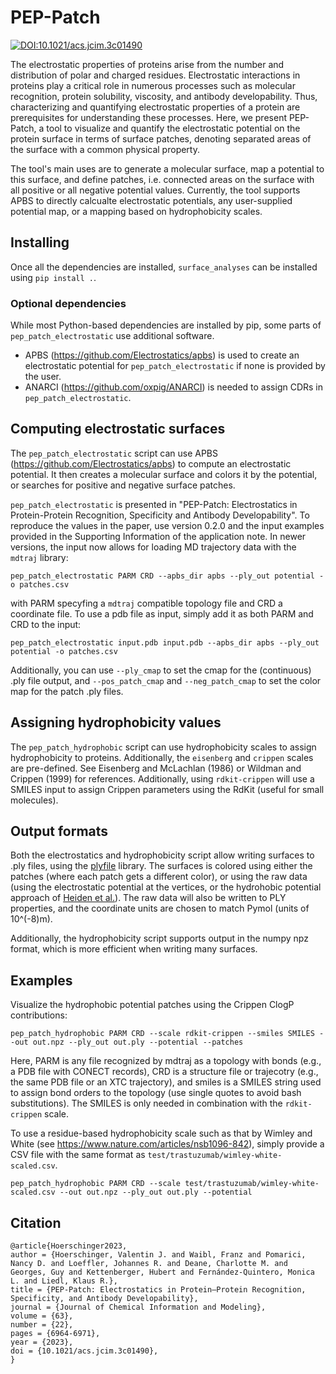 # PEP-Patch 
[![DOI:10.1021/acs.jcim.3c01490](http://img.shields.io/badge/DOI-10.1021/acs.jcim.3c01490-B31B1B.svg)](https://doi.org/10.1021/acs.jcim.3c01490)

The electrostatic properties of proteins arise from the number and distribution of polar and charged residues. Electrostatic interactions in proteins play a critical role in numerous processes such as molecular recognition, protein solubility, viscosity, and antibody developability. Thus, characterizing and quantifying electrostatic properties of a protein are prerequisites for understanding these processes. Here, we present PEP-Patch, a tool to visualize and quantify the electrostatic potential on the protein surface in terms of surface patches, denoting separated areas of the surface with a common physical property. 

The tool's main uses are to generate a molecular surface, map a potential to this surface, and define patches, i.e. connected areas on the surface with all positive or all negative potential values. Currently, the tool supports APBS to directly calcualte electrostatic potentials, any user-supplied potential map, or a  mapping based on hydrophobicity scales.  


## Installing
Once all the dependencies are installed, `surface_analyses` can be installed
using `pip install .`.

### Optional dependencies
While most Python-based dependencies are installed by pip, some parts of `pep_patch_electrostatic` use additional software.

* APBS (https://github.com/Electrostatics/apbs) is used to create an electrostatic potential for `pep_patch_electrostatic` if none is provided by the user.
* ANARCI (https://github.com/oxpig/ANARCI) is needed to assign CDRs in `pep_patch_electrostatic`.

## Computing electrostatic surfaces
The `pep_patch_electrostatic` script can use APBS (https://github.com/Electrostatics/apbs) to compute an electrostatic potential.
It then creates a molecular surface and colors it by the potential, or searches
for positive and negative surface patches.

`pep_patch_electrostatic` is presented in "PEP-Patch: Electrostatics in Protein-Protein Recognition, Specificity and Antibody Developability".
To reproduce the values in the paper, use version 0.2.0 and the input examples provided in the Supporting Information of the application note.
In newer versions, the input now allows for loading MD trajectory data with the ```mdtraj``` library:
```
pep_patch_electrostatic PARM CRD --apbs_dir apbs --ply_out potential -o patches.csv
```
with PARM specyfing a ```mdtraj``` compatible topology file and CRD a coordinate file.
To use a pdb file as input, simply add it as both PARM and CRD to the input:
```
pep_patch_electrostatic input.pdb input.pdb --apbs_dir apbs --ply_out potential -o patches.csv
```
Additionally, you can use `--ply_cmap` to set the cmap for the (continuous) .ply file output, and `--pos_patch_cmap`
and `--neg_patch_cmap` to set the color map for the patch .ply files.

## Assigning hydrophobicity values
The `pep_patch_hydrophobic` script can use hydrophobicity scales to assign hydrophobicity
to proteins. Additionally, the `eisenberg` and `crippen` scales are
pre-defined. See Eisenberg and McLachlan (1986) or Wildman and Crippen (1999)
for references. Additionally, using `rdkit-crippen` will use a SMILES input to 
assign Crippen parameters using the RdKit (useful for small molecules).

## Output formats
Both the electrostatics and hydrophobicity script allow writing surfaces to .ply files, using the [plyfile](https://github.com/dranjan/python-plyfile) library. The surfaces is colored using either the patches (where each patch gets a different color), or using the raw data (using the electrostatic potential at the vertices, or the hydrohobic potential approach of [Heiden et al.](https://doi.org/10.1007/BF00124359)). The raw data will also be written to PLY properties, and the coordinate units are chosen to match Pymol (units of 10^(-8)m).

Additionally, the hydrophobicity script supports output in the numpy npz format, which is more efficient when writing many surfaces.

## Examples
Visualize the hydrophobic potential patches using the Crippen ClogP contributions:
```
pep_patch_hydrophobic PARM CRD --scale rdkit-crippen --smiles SMILES --out out.npz --ply_out out.ply --potential --patches
```
Here, PARM is any file recognized by mdtraj as a topology with bonds (e.g., a PDB file with CONECT records), CRD is a structure file or trajecotry (e.g., the same PDB file or an XTC trajectory), and smiles is a SMILES string used to assign bond orders to the topology (use single quotes to avoid bash substitutions). The SMILES is only needed in combination with the `rdkit-crippen` scale.

To use a residue-based hydrophobicity scale such as that by Wimley and White (see https://www.nature.com/articles/nsb1096-842), simply provide a CSV file with the same format as `test/trastuzumab/wimley-white-scaled.csv`.
```
pep_patch_hydrophobic PARM CRD --scale test/trastuzumab/wimley-white-scaled.csv --out out.npz --ply_out out.ply --potential
```

## Citation
```
@article{Hoerschinger2023,
author = {Hoerschinger, Valentin J. and Waibl, Franz and Pomarici, Nancy D. and Loeffler, Johannes R. and Deane, Charlotte M. and Georges, Guy and Kettenberger, Hubert and Fernández-Quintero, Monica L. and Liedl, Klaus R.},
title = {PEP-Patch: Electrostatics in Protein–Protein Recognition, Specificity, and Antibody Developability},
journal = {Journal of Chemical Information and Modeling},
volume = {63},
number = {22},
pages = {6964-6971},
year = {2023},
doi = {10.1021/acs.jcim.3c01490},
}
```
